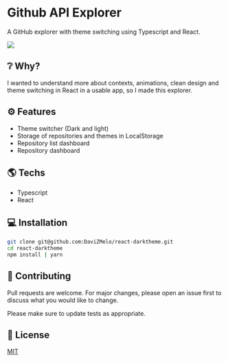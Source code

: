 # Github API Explorer 

A GitHub explorer with theme switching using Typescript and React.

![](https://media.giphy.com/media/CucbZRxxp59mG6Exgw/giphy.gif)

## ❔ Why?

I wanted to understand more about contexts, animations, clean design and theme switching in React in a usable app, so I made this explorer.

## ⚙️ Features

* Theme switcher (Dark and light) 
* Storage of repositories and themes in LocalStorage 
* Repository list dashboard
* Repository dashboard

## 🌎 Techs

* Typescript
* React

## 💻 Installation

```bash
git clone git@github.com:DaviZMelo/react-darktheme.git
cd react-darktheme
npm install | yarn
```

## 🤝 Contributing
Pull requests are welcome. For major changes, please open an issue first to discuss what you would like to change.

Please make sure to update tests as appropriate.

## 📄 License
[MIT](https://choosealicense.com/licenses/mit/)
